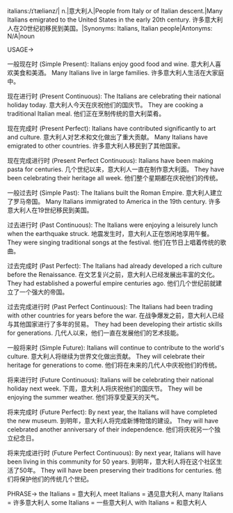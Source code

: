 italians:/ɪˈtæliənz/| n.|意大利人|People from Italy or of Italian descent.|Many Italians emigrated to the United States in the early 20th century. 许多意大利人在20世纪初移民到美国。|Synonyms: Italians, Italian people|Antonyms: N/A|noun


USAGE->

一般现在时 (Simple Present):
Italians enjoy good food and wine.  意大利人喜欢美食和美酒。
Many Italians live in large families. 许多意大利人生活在大家庭中。


现在进行时 (Present Continuous):
The Italians are celebrating their national holiday today. 意大利人今天在庆祝他们的国庆节。
They are cooking a traditional Italian meal. 他们正在烹制传统的意大利菜肴。


现在完成时 (Present Perfect):
Italians have contributed significantly to art and culture. 意大利人对艺术和文化做出了重大贡献。
Many Italians have emigrated to other countries. 许多意大利人移民到了其他国家。


现在完成进行时 (Present Perfect Continuous):
Italians have been making pasta for centuries.  几个世纪以来，意大利人一直在制作意大利面。
They have been celebrating their heritage all week. 他们整个星期都在庆祝他们的传统。


一般过去时 (Simple Past):
The Italians built the Roman Empire. 意大利人建立了罗马帝国。
Many Italians immigrated to America in the 19th century.  许多意大利人在19世纪移民到美国。


过去进行时 (Past Continuous):
The Italians were enjoying a leisurely lunch when the earthquake struck. 地震发生时，意大利人正在悠闲地享用午餐。
They were singing traditional songs at the festival.  他们在节日上唱着传统的歌曲。


过去完成时 (Past Perfect):
The Italians had already developed a rich culture before the Renaissance. 在文艺复兴之前，意大利人已经发展出丰富的文化。
They had established a powerful empire centuries ago. 他们几个世纪前就建立了一个强大的帝国。


过去完成进行时 (Past Perfect Continuous):
The Italians had been trading with other countries for years before the war.  在战争爆发之前，意大利人已经与其他国家进行了多年的贸易。
They had been developing their artistic skills for generations.  几代人以来，他们一直在发展他们的艺术技能。


一般将来时 (Simple Future):
Italians will continue to contribute to the world's culture. 意大利人将继续为世界文化做出贡献。
They will celebrate their heritage for generations to come. 他们将在未来的几代人中庆祝他们的传统。


将来进行时 (Future Continuous):
Italians will be celebrating their national holiday next week.  下周，意大利人将庆祝他们的国庆节。
They will be enjoying the summer weather. 他们将享受夏天的天气。


将来完成时 (Future Perfect):
By next year, the Italians will have completed the new museum.  到明年，意大利人将完成新博物馆的建设。
They will have celebrated another anniversary of their independence. 他们将庆祝另一个独立纪念日。


将来完成进行时 (Future Perfect Continuous):
By next year, Italians will have been living in this community for 50 years. 到明年，意大利人将在这个社区生活了50年。
They will have been preserving their traditions for centuries.  他们将保护他们的传统几个世纪。


PHRASE->
the Italians = 意大利人
meet Italians = 遇见意大利人
many Italians = 许多意大利人
some Italians = 一些意大利人
with Italians = 和意大利人

